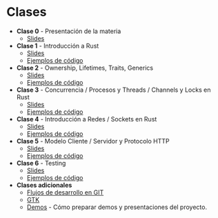 # Clases

- **Clase 0** - Presentación de la materia
  - [Slides](./0-introtaller.pdf)
- **Clase 1** - Introducción a Rust
  - [Slides](./1-introduccion.pdf)
  - [Ejemplos de código](https://github.com/taller-1-fiuba-rust/clases_practicas/tree/main/clases/clase1)
- **Clase 2** - Ownership, Lifetimes, Traits, Generics
  - [Slides](./2-ownership.pdf)
  - [Ejemplos de código](https://github.com/taller-1-fiuba-rust/clases_practicas/tree/main/clases/clase2)
- **Clase 3** - Concurrencia / Procesos y Threads / Channels y Locks en Rust
  - [Slides](./3-concurrencia-bis.pdf)
  - [Ejemplos de código](https://github.com/taller-1-fiuba-rust/clases_practicas/tree/main/clases/clase3)
- **Clase 4** - Introducción a Redes / Sockets en Rust
  - [Slides](./4-sockets.pdf)
  - [Ejemplos de código](https://github.com/taller-1-fiuba-rust/clases_practicas/tree/main/clases/clase4)
- **Clase 5** - Modelo Cliente / Servidor y Protocolo HTTP
  - [Slides](./cliente_servidor.pdf)
  - [Ejemplos de código](./clase-05.tar.bz2)
- **Clase 6** - Testing
  - [Slides](./6-testing.pdf)
  - [Ejemplos de código](https://github.com/taller-1-fiuba-rust/clases_practicas/tree/main/clases/clase6)
- **Clases adicionales**
  - [Flujos de desarrollo en GIT](./git.pdf)
  - [GTK](./clase-gtk.zip)
  - [Demos](./Demos_for_dummies.pdf) - Cómo preparar demos y presentaciones del proyecto.
